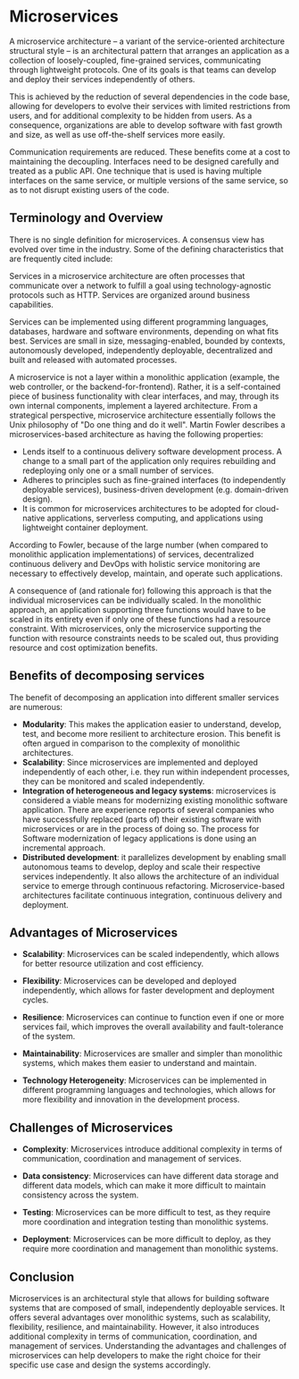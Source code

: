 # Microservices
A microservice architecture – a variant of the service-oriented architecture structural style – is an architectural pattern that arranges an application as a collection of loosely-coupled, fine-grained services, communicating through lightweight protocols.
One of its goals is that teams can develop and deploy their services independently of others.

This is achieved by the reduction of several dependencies in the code base, allowing for developers to evolve their services with limited restrictions from users, and for additional complexity to be hidden from users. As a consequence, organizations are able to develop software with fast growth and size, as well as use off-the-shelf services more easily. 

Communication requirements are reduced. These benefits come at a cost to maintaining the decoupling. Interfaces need to be designed carefully and treated as a public API. One technique that is used is having multiple interfaces on the same service, or multiple versions of the same service, so as to not disrupt existing users of the code.

## Terminology and Overview
There is no single definition for microservices. A consensus view has evolved over time in the industry. Some of the defining characteristics that are frequently cited include:

Services in a microservice architecture are often processes that communicate over a network to fulfill a goal using technology-agnostic protocols such as HTTP.
Services are organized around business capabilities.

Services can be implemented using different programming languages, databases, hardware and software environments, depending on what fits best.
Services are small in size, messaging-enabled, bounded by contexts, autonomously developed, independently deployable, decentralized and built and released with automated processes.

A microservice is not a layer within a monolithic application (example, the web controller, or the backend-for-frontend). Rather, it is a self-contained piece of business functionality with clear interfaces, and may, through its own internal components, implement a layered architecture. From a strategical perspective, microservice architecture essentially follows the Unix philosophy of "Do one thing and do it well". Martin Fowler describes a microservices-based architecture as having the following properties:

+ Lends itself to a continuous delivery software development process. A change to a small part of the application only requires rebuilding and redeploying only one or a small number of services.
+ Adheres to principles such as fine-grained interfaces (to independently deployable services), business-driven development (e.g. domain-driven design).
+ It is common for microservices architectures to be adopted for cloud-native applications, serverless computing, and applications using lightweight container deployment. 

According to Fowler, because of the large number (when compared to monolithic application implementations) of services, decentralized continuous delivery and DevOps with holistic service monitoring are necessary to effectively develop, maintain, and operate such applications.

A consequence of (and rationale for) following this approach is that the individual microservices can be individually scaled. In the monolithic approach, an application supporting three functions would have to be scaled in its entirety even if only one of these functions had a resource constraint. With microservices, only the microservice supporting the function with resource constraints needs to be scaled out, thus providing resource and cost optimization benefits.

## Benefits of decomposing services

The benefit of decomposing an application into different smaller services are numerous:

+ **Modularity**: This makes the application easier to understand, develop, test, and become more resilient to architecture erosion. This benefit is often argued in comparison to the complexity of monolithic architectures.
+ **Scalability**: Since microservices are implemented and deployed independently of each other, i.e. they run within independent processes, they can be monitored and scaled independently.
+ **Integration of heterogeneous and legacy systems**: microservices is considered a viable means for modernizing existing monolithic software application. There are experience reports of several companies who have successfully replaced (parts of) their existing software with microservices or are in the process of doing so. The process for Software modernization of legacy applications is done using an incremental approach.
+ **Distributed development**: it parallelizes development by enabling small autonomous teams to develop, deploy and scale their respective services independently. It also allows the architecture of an individual service to emerge through continuous refactoring. Microservice-based architectures facilitate continuous integration, continuous delivery and deployment.

## Advantages of Microservices
+ **Scalability**: Microservices can be scaled independently, which allows for better resource utilization and cost efficiency.

+ **Flexibility**: Microservices can be developed and deployed independently, which allows for faster development and deployment cycles.

+ **Resilience**: Microservices can continue to function even if one or more services fail, which improves the overall availability and fault-tolerance of the system.

+ **Maintainability**: Microservices are smaller and simpler than monolithic systems, which makes them easier to understand and maintain.

+ **Technology Heterogeneity**: Microservices can be implemented in different programming languages and technologies, which allows for more flexibility and innovation in the development process.

## Challenges of Microservices
+ **Complexity**: Microservices introduce additional complexity in terms of communication, coordination and management of services.

+ **Data consistency**: Microservices can have different data storage and different data models, which can make it more difficult to maintain consistency across the system.

+ **Testing**: Microservices can be more difficult to test, as they require more coordination and integration testing than monolithic systems.

+ **Deployment**: Microservices can be more difficult to deploy, as they require more coordination and management than monolithic systems.

## Conclusion
Microservices is an architectural style that allows for building software systems that are composed of small, independently deployable services. It offers several advantages over monolithic systems, such as scalability, flexibility, resilience, and maintainability. However, it also introduces additional complexity in terms of communication, coordination, and management of services. Understanding the advantages and challenges of microservices can help developers to make the right choice for their specific use case and design the systems accordingly.
